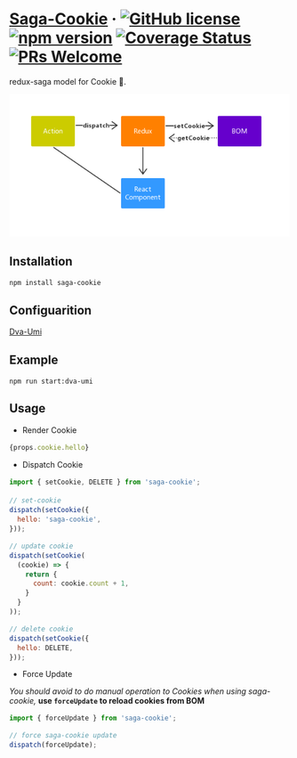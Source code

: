 # [Saga-Cookie](#) &middot; [![GitHub license](https://img.shields.io/badge/license-MIT-blue.svg)](https://github.com/chiaweilee/aliba/blob/master/LICENSE) [![npm version](https://img.shields.io/npm/v/aliba.svg?style=flat)](https://www.npmjs.com/package/aliba) [![Coverage Status](https://img.shields.io/coveralls/chiaweilee/aliba/master.svg?style=flat)](https://coveralls.io/github/chiaweilee/aliba?branch=master) [![PRs Welcome](https://img.shields.io/badge/PRs-welcome-brightgreen.svg)](#)

redux-saga model for Cookie 🍪.

![README](https://github.com/chiaweilee/saga-cookie/blob/master/_.jpg)

## Installation

```
npm install saga-cookie
```

## Configuarition

[Dva-Umi](https://github.com/chiaweilee/saga-cookie/blob/master/example/dva-umi)

## Example

```
npm run start:dva-umi
```

## Usage

- Render Cookie

```jsx
{props.cookie.hello}
```

- Dispatch Cookie

```javascript
import { setCookie, DELETE } from 'saga-cookie';

// set-cookie
dispatch(setCookie({
  hello: 'saga-cookie',
}));
```

```javascript
// update cookie
dispatch(setCookie(
  (cookie) => {
    return {
      count: cookie.count + 1,
    }
  }
));
```

```javascript
// delete cookie
dispatch(setCookie({
  hello: DELETE,
}));
```

- Force Update

*You should avoid to do manual operation to Cookies when using saga-cookie,*
**use `forceUpdate` to reload cookies from BOM**

```javascript
import { forceUpdate } from 'saga-cookie';
```

```javascript
// force saga-cookie update
dispatch(forceUpdate);
```
